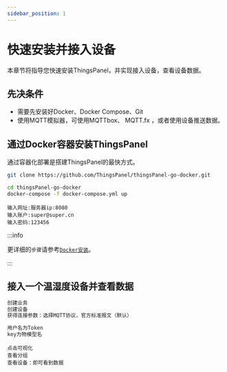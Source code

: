 ```yaml
---
sidebar_position: 1
---
```


# 快速安装并接入设备

本章节将指导您快速安装ThingsPanel，并实现接入设备，查看设备数据。
## 先决条件
* 需要先安装好Docker、Docker Compose、Git
* 使用MQTT模拟器，可使用MQTTbox、 MQTT.fx ，或者使用设备推送数据。

## 通过Docker容器安装ThingsPanel

通过容器化部署是搭建ThingsPanel的最快方式。

```bash title="第一步、获取docker-compose源码:" showLineNumbers
git clone https://github.com/ThingsPanel/thingsPanel-go-docker.git
```

```bash title="第二步、进入目录并启动服务:" showLineNumbers
cd thingsPanel-go-docker
docker-compose -f docker-compose.yml up
```

```text title="第三步、登录:" showLineNumbers
输入网址:服务器ip:8080
输入账户:super@super.cn
输入密码:123456
```

:::info

更详细的`步骤`请参考[`Docker安装`](./system-installation/docker_installation)。

:::

## 接入一个温湿度设备并查看数据
```bash title="第一步、创建业务、创建设备:" showLineNumbers
创建业务
创建设备
获得连接参数：选择MQTT协议，官方标准报文（默认）
```

```bash title="第二步、推送数据（可使用MQTT工具推送模拟数据）:"
用户名为Token
key为物模型名
```

```text title="查看可视化:"
点击可视化
查看分组
查看设备：即可看到数据
```